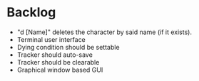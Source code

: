 # Backlog
- "d [Name]" deletes the character by said name (if it exists).
- Terminal user interface
- Dying condition should be settable
- Tracker should auto-save
- Tracker should be clearable
- Graphical window based GUI